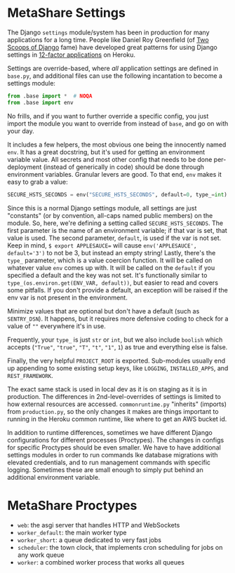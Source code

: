 # MetaShare Settings

The Django `settings` module/system has been in production for many applications
for a long time. People like Daniel Roy Greenfield (of [Two Scoops of
Django](https://twoscoopspress.com/products/two-scoops-of-django-1-11) fame)
have developed great patterns for using Django settings in [12-factor
applications](https://12factor.net/) on Heroku.

Settings are override-based, where _all_ application settings are defined in
`base.py`, and additional files can use the following incantation to become a
settings module:

```python
from .base import *  # NOQA
from .base import env
```

No frills, and if you want to further override a specific config, you just
import the module you want to override from instead of `base`, and go on with
your day.

It includes a few helpers, the most obvious one being the innocently named
`env`. It has a great docstring, but it's used for getting an environment
variable value. All secrets and most other config
that needs to be done per-deployment (instead of generically in code) should be
done through environment variables. Granular levers are good. To that end, `env`
makes it easy to grab a value:

```python
SECURE_HSTS_SECONDS = env("SECURE_HSTS_SECONDS", default=0, type_=int)
```

Since this is a normal Django settings module, all settings are just "constants"
(or by convention, all-caps named public members) on the module. So, here, we're
defining a setting called `SECURE_HSTS_SECONDS`. The first parameter is the name
of an environment variable; if that var is set, that value is used. The second
parameter, `default`, is used if the var is not set. Keep in mind, `$ export
APPLESAUCE=` will cause `env('APPLESAUCE', default='3')` to not be 3, but
instead an empty string! Lastly, there's the `type_` parameter, which is a value
coercion function. It will be called on whatever value `env` comes up with. It
will be called on the `default` if you specified a default and the key was not
set. It's functionally similar to `type_(os.environ.get(ENV_VAR, default))`, but
easier to read and covers some pitfalls. If you don't provide a default, an
exception will be raised if the env var is not present in the environment.

Minimize values that are optional but don't have a default (such as
`SENTRY_DSN`). It happens, but it requires more defensive coding to check for a
value of `""` everywhere it's in use.

Frequently, your `type_` is just `str` or `int`, but we also include `boolish`
which accepts (`"True"`, `"true"`, `"T"`, `"t"`, `"1"`, `1`) as true and
everything else is false.

Finally, the very helpful `PROJECT_ROOT` is exported. Sub-modules usually end up
appending to some existing setup keys, like `LOGGING`, `INSTALLED_APPS`, and
`REST_FRAMEWORK`.

The exact same stack is used in local dev as it is on staging as it is in
production. The differences in 2nd-level-overrides of settings is limited to how
external resources are accessed. `commonruntime.py` "inherits" (imports) from
`production.py`, so the only changes it makes are things important to running in
the Heroku common runtime, like where to get an AWS bucket id.

In addition to runtime differences, sometimes we have different Django
configurations for different processes (Proctypes). The changes in configs for
specific Proctypes should be even smaller. We have to have additional settings
modules in order to run commands lke database migrations with elevated
credentials, and to run management commands with specific logging. Sometimes
these are small enough to simply put behind an additional environment variable.

# MetaShare Proctypes

- `web`: the asgi server that handles HTTP and WebSockets
- `worker_default`: the main worker type
- `worker_short`: a queue dedicated to very fast jobs
- `scheduler`: the town clock, that implements cron scheduling for jobs on any
  work queue
- `worker`: a combined worker process that works all queues
